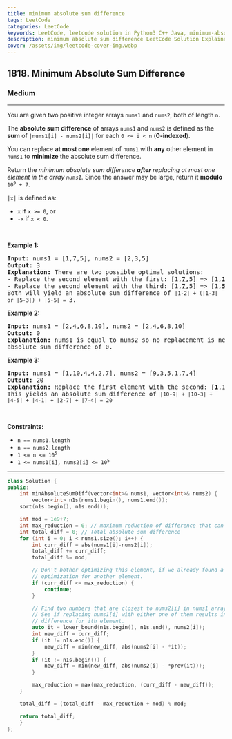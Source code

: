 ```yaml
---
title: minimum absolute sum difference
tags: LeetCode
categories: LeetCode
keywords: LeetCode, leetcode solution in Python3 C++ Java, minimum-absolute-sum-difference solution
description: minimum absolute sum difference LeetCode Solution Explained
cover: /assets/img/leetcode-cover-img.webp
---
```





<h2>1818. Minimum Absolute Sum Difference</h2><h3>Medium</h3><hr><div><p>You are given two positive integer arrays <code>nums1</code> and <code>nums2</code>, both of length <code>n</code>.</p>

<p>The <strong>absolute sum difference</strong> of arrays <code>nums1</code> and <code>nums2</code> is defined as the <strong>sum</strong> of <code>|nums1[i] - nums2[i]|</code> for each <code>0 &lt;= i &lt; n</code> (<strong>0-indexed</strong>).</p>

<p>You can replace <strong>at most one</strong> element of <code>nums1</code> with <strong>any</strong> other element in <code>nums1</code> to <strong>minimize</strong> the absolute sum difference.</p>

<p>Return the <em>minimum absolute sum difference <strong>after</strong> replacing at most one<strong> </strong>element in the array <code>nums1</code>.</em> Since the answer may be large, return it <strong>modulo</strong> <code>10<sup>9</sup> + 7</code>.</p>

<p><code>|x|</code> is defined as:</p>

<ul>
	<li><code>x</code> if <code>x &gt;= 0</code>, or</li>
	<li><code>-x</code> if <code>x &lt; 0</code>.</li>
</ul>

<p>&nbsp;</p>
<p><strong>Example 1:</strong></p>

<pre><strong>Input:</strong> nums1 = [1,7,5], nums2 = [2,3,5]
<strong>Output:</strong> 3
<strong>Explanation: </strong>There are two possible optimal solutions:
- Replace the second element with the first: [1,<u><strong>7</strong></u>,5] =&gt; [1,<u><strong>1</strong></u>,5], or
- Replace the second element with the third: [1,<u><strong>7</strong></u>,5] =&gt; [1,<u><strong>5</strong></u>,5].
Both will yield an absolute sum difference of <code>|1-2| + (|1-3| or |5-3|) + |5-5| = </code>3.
</pre>

<p><strong>Example 2:</strong></p>

<pre><strong>Input:</strong> nums1 = [2,4,6,8,10], nums2 = [2,4,6,8,10]
<strong>Output:</strong> 0
<strong>Explanation: </strong>nums1 is equal to nums2 so no replacement is needed. This will result in an 
absolute sum difference of 0.
</pre>

<p><strong>Example 3:</strong></p>

<pre><strong>Input:</strong> nums1 = [1,10,4,4,2,7], nums2 = [9,3,5,1,7,4]
<strong>Output:</strong> 20
<strong>Explanation: </strong>Replace the first element with the second: [<u><strong>1</strong></u>,10,4,4,2,7] =&gt; [<u><strong>10</strong></u>,10,4,4,2,7].
This yields an absolute sum difference of <code>|10-9| + |10-3| + |4-5| + |4-1| + |2-7| + |7-4| = 20</code>
</pre>

<p>&nbsp;</p>
<p><strong>Constraints:</strong></p>

<ul>
	<li><code>n == nums1.length</code></li>
	<li><code>n == nums2.length</code></li>
	<li><code>1 &lt;= n &lt;= 10<sup>5</sup></code></li>
	<li><code>1 &lt;= nums1[i], nums2[i] &lt;= 10<sup>5</sup></code></li>
</ul>
</div>

---




```cpp
class Solution {
public:
    int minAbsoluteSumDiff(vector<int>& nums1, vector<int>& nums2) {
        vector<int> n1s(nums1.begin(), nums1.end());
	sort(n1s.begin(), n1s.end());

	int mod = 1e9+7;
	int max_reduction = 0; // maximum reduction of difference that can be achieved for any element.
	int total_diff = 0; // Total absolute sum difference
	for (int i = 0; i < nums1.size(); i++) {
		int curr_diff = abs(nums1[i]-nums2[i]);
		total_diff += curr_diff;
		total_diff %= mod;

		// Don't bother optimizing this element, if we already found a better
		// optimization for another element.
		if (curr_diff <= max_reduction) {
			continue;
		}

		// Find two numbers that are closest to nums2[i] in nums1 array.
		// See if replacing nums1[i] with either one of them results in smaller absolute
		// difference for ith element.
		auto it = lower_bound(n1s.begin(), n1s.end(), nums2[i]);
		int new_diff = curr_diff;
		if (it != n1s.end()) {
			new_diff = min(new_diff, abs(nums2[i] - *it));
		}
		if (it != n1s.begin()) {
			new_diff = min(new_diff, abs(nums2[i] - *prev(it)));
		}

		max_reduction = max(max_reduction, (curr_diff - new_diff));
	}

	total_diff = (total_diff - max_reduction + mod) % mod;

	return total_diff;
    }
};
```
